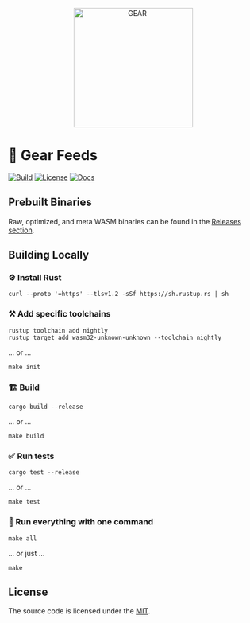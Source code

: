 <p align="center">
  <a href="https://gitpod.io/#https://github.com/gear-dapps/feeds">
    <img src="https://gitpod.io/button/open-in-gitpod.svg" width="240" alt="GEAR">
  </a>
</p>

# 📰 Gear Feeds

[![Build][build_badge]][build_href]
[![License][lic_badge]][lic_href]
[![Docs][docs_badge]][docs_href]

[build_badge]: https://github.com/gear-dapps/feeds/workflows/Build/badge.svg
[build_href]: https://github.com/gear-dapps/feeds/actions/workflows/build.yml

[lic_badge]: https://img.shields.io/badge/License-MIT-success
[lic_href]: https://github.com/gear-dapps/feeds/blob/master/LICENSE

[docs_badge]: https://img.shields.io/badge/Docs-online-5023dd
[docs_href]: https://dapp.rs/feeds

## Prebuilt Binaries

Raw, optimized, and meta WASM binaries can be found in the [Releases section](https://github.com/gear-dapps/feeds/releases/tag/build).

## Building Locally

### ⚙️ Install Rust

```shell
curl --proto '=https' --tlsv1.2 -sSf https://sh.rustup.rs | sh
```

### ⚒️ Add specific toolchains

```shell
rustup toolchain add nightly
rustup target add wasm32-unknown-unknown --toolchain nightly
```

... or ...

```shell
make init
```

### 🏗️ Build

```shell
cargo build --release
```

... or ...

```shell
make build
```

### ✅ Run tests

```shell
cargo test --release
```

... or ...

```shell
make test
```

### 🚀 Run everything with one command

```shell
make all
```

... or just ...

```shell
make
```

## License

The source code is licensed under the [MIT](LICENSE).
